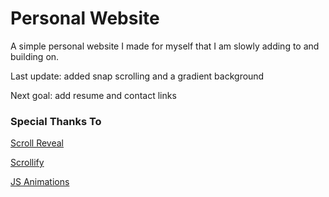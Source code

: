 # Personal Website

A simple personal website I made for myself that I am slowly adding to
and building on.

Last update: added snap scrolling and a gradient background

Next goal: add resume and contact links

### Special Thanks To

[Scroll Reveal](https://github.com/jlmakes/scrollreveal)

[Scrollify](https://github.com/lukehaas/Scrollify)

[JS Animations](https://tympanus.net/Development/AnimatedHeaderBackgrounds/)
